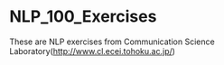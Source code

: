 # NLP_100_Exercises
These are NLP exercises from Communication Science Laboratory(http://www.cl.ecei.tohoku.ac.jp/)
